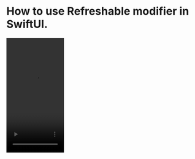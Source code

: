 How to use Refreshable modifier in SwiftUI.
===========================================

<video src="https://github.com/Elaidzha1940/Refreshable/assets/64445918/9251df52-bbf2-493a-99a7-d016db978061" width="150" height="300"> 
<video src="https://github.com/Elaidzha1940/Refreshable/assets/64445918/39274b7a-ab1e-4167-a2e4-b1281ced2663" width="150" height="300">
<video src="https://github.com/Elaidzha1940/Refreshable/assets/64445918/2c208083-5b2b-4296-a3c6-7a15825c9187" width="150" height="300">

https://github.com/Elaidzha1940/Refreshable/assets/64445918/39274b7a-ab1e-4167-a2e4-b1281ced2663

https://github.com/Elaidzha1940/Refreshable/assets/64445918/2c208083-5b2b-4296-a3c6-7a15825c9187
